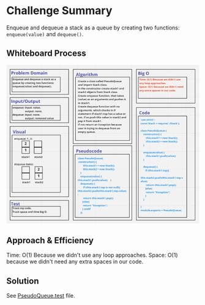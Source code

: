 # Challenge Summary
Enqueue and dequeue a stack as a queue by creating two functions: `enqueue(value)` and `dequeue()`.

## Whiteboard Process
![](./psuedoQueue.PNG)

## Approach & Efficiency
Time: O(1) Because we didn't use any loop approaches.
Space: O(1) because we didn't need any extra spaces in our code.

## Solution
See [PseudoQueue.test](./__tests__/PseudoQueue.test.js) file.